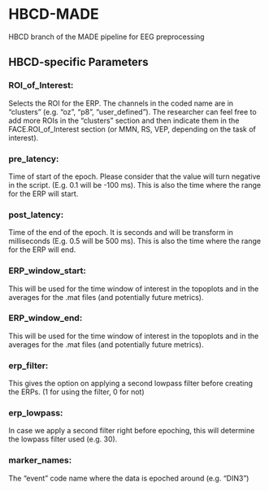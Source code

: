 # HBCD-MADE
HBCD branch of the MADE pipeline for EEG preprocessing

## HBCD-specific Parameters

### ROI_of_Interest:
Selects the ROI for the ERP. The channels in the coded name are in “clusters” (e.g. “oz”, “p8”, “user_defined”). The researcher can feel free to add more ROIs in the “clusters” section and then indicate them in the FACE.ROI_of_Interest section (or MMN, RS, VEP, depending on the task of interest). 
### pre_latency:
  Time of start of the epoch. Please consider that the value will turn negative in the script. (E.g. 0.1 will be -100 ms). This is also the time where the range for the ERP will start.
### post_latency:
  Time of the end of the epoch. It is seconds and will be transform in milliseconds (E.g. 0.5 will be 500 ms). This is also the time where the range for the ERP will end.
### ERP_window_start:
  This will be used for the time window of interest in the topoplots and in the averages for the .mat files (and potentially future metrics).
### ERP_window_end:
  This will be used for the time window of interest in the topoplots and in the averages for the .mat files (and potentially future metrics).
### erp_filter:
  This gives the option on applying a second lowpass filter before creating the ERPs. (1 for using the filter, 0 for not)
### erp_lowpass:
  In case we apply a second filter right before epoching, this will determine the lowpass filter used (e.g. 30).
### marker_names:
  The “event” code name where the data is epoched around (e.g. “DIN3”)


